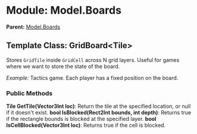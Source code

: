 # Module: Model.Boards

**Parent:** [Model.Boards](boards.md)

## Template Class: GridBoard\<Tile>

Stores `GridTile` inside `GridCell` across N grid layers. Useful for games where we want to store the state of the board.

_Example:_ Tactics game. Each player has a fixed position on the board.

### Public Methods

**Tile GetTile(Vector3Int loc)**: Return the tile at the specified location, or null if it doesn't exist.
**bool IsBlocked(Rect2Int bounds, int depth)**: Returns true if the rectangle bounds is blocked at the specified layer.
**bool IsCellBlocked(Vector3Int loc)**: Returns true if the cell is blocked.

